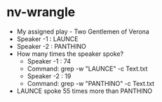 # nv-wrangle
* My assigned play - Two Gentlemen of Verona
* Speaker -1 : LAUNCE
* Speaker -2 : PANTHINO
* How many times the speaker spoke?
  * Speaker -1 : 74
  - Command: grep -w "LAUNCE" -c Text.txt
  * Speaker -2 : 19
  - Command: grep -w "PANTHINO" -c Text.txt
* LAUNCE spoke 55 times more than PANTHINO

